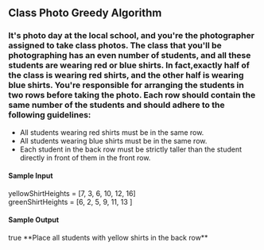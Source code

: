 ## Class Photo Greedy Algorithm

### It's photo day at the local school, and you're the photographer assigned to take class photos. The class that you'll be photographing has an even number of students, and all these students are wearing red or blue shirts. In fact,exactly half of the class is wearing red shirts, and the other half is wearing blue shirts. You're responsible for arranging the students in two rows before taking the photo. Each row should contain the same number of the students and should adhere to the following guidelines: 

<ul>
  <li>All students wearing red shirts must be in the same row.</li>
  <li>All students wearing blue shirts must be in the same row.</li>
  <li>Each student in the back row must be strictly taller than the student directly in front of them in the front row.</li>
</ul>

<h4>Sample Input</h4>
yellowShirtHeights = [7, 3, 6, 10, 12, 16]
</br>
greenShirtHeights = [6, 2, 5, 9, 11, 13 ]

<h4>Sample Output</h4>
true 
**Place all students with yellow
shirts in the back row**